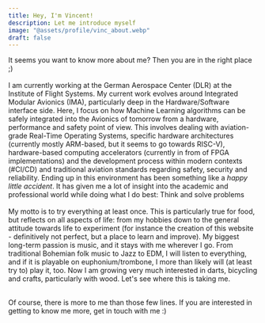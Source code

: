 ```yaml
---
title: Hey, I'm Vincent!
description: Let me introduce myself
image: "@assets/profile/vinc_about.webp"
draft: false
---
```


It seems you want to know more about me? Then you are in the right place ;)<br><br>
I am currently working at the German Aerospace Center (DLR) at the Institute of Flight Systems. My current work evolves around Integrated Modular Avionics (IMA), particularly deep in the Hardware/Software interface side. Here, I focus on how Machine Learning algorithms can be safely integrated into the Avionics of tomorrow from a hardware, performance and safety point of view. This involves dealing with aviation-grade Real-Time Operating Systems, specific hardware architectures (currently mostly ARM-based, but it seems to go towards RISC-V), hardware-based computing accelerators (currently in from of FPGA implementations) and the development process within modern contexts (#CI/CD) and traditional aviation standards regarding safety, security and reliability.
Ending up in this environment has been something like a *happy little accident*. It has given me a lot of insight into the academic and professional world while doing what I do best: Think and solve problems<br><br>
My motto is to try everything at least once. This is particularly true for food, but reflects on all aspects of life: from my hobbies down to the general attitude towards life to experiment (for instance the creation of this website - definitively not perfect, but a place to learn and improve). 
My biggest long-term passion is music, and it stays with me wherever I go. From traditional Bohemian folk music to Jazz to EDM, I will listen to everything, and if it is playable on euphonium/trombone, I more than likely will (at least try to) play it, too. Now I am growing very much interested in darts, bicycling and crafts, particularly with wood. Let's see where this is taking me.<br><br>

Of course, there is more to me than those few lines. If you are interested in getting to know me more, get in touch with me :) 
